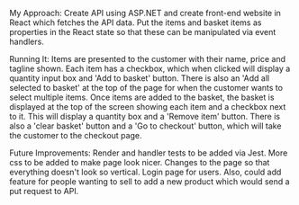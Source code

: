 My Approach: Create API using ASP.NET and create front-end website in React which fetches the API data. Put the items and basket items
as properties in the React state so that these can be manipulated via event handlers.

Running It: Items are presented to the customer with their name, price and tagline shown. Each item has a checkbox, which when clicked
will display a quantity input box and 'Add to basket' button. There is also an 'Add all selected to basket' at the top of the page
for when the customer wants to select multiple items. Once items are added to the basket, the basket is displayed at the top of the
screen showing each item and a checkbox next to it. This will display a quantity box and a 'Remove item' button. There is also a
'clear basket' button and a 'Go to checkout' button, which will take the customer to the checkout page.

Future Improvements: Render and handler tests to be added via Jest. More css to be added to make page look nicer. Changes to the
page so that everything doesn't look so vertical. Login page for users. Also, could add feature for people wanting to sell to 
add a new product which would send a put request to API.

